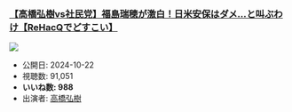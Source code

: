 ### [【高橋弘樹vs社民党】福島瑞穂が激白！日米安保はダメ…と叫ぶわけ【ReHacQでどすこい】](https://www.youtube.com/watch?v=wCn_ta2FvkA)
[![](https://img.youtube.com/vi/wCn_ta2FvkA/sddefault.jpg)](https://www.youtube.com/watch?v=wCn_ta2FvkA)
-   公開日: 2024-10-22
-   視聴数: 91,051
-   **いいね数: 988**
-   出演者: [高橋弘樹](/rehacq_fan/people/高橋弘樹 "wikilink")
